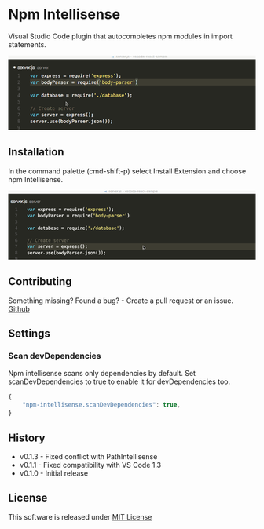 # Npm Intellisense
Visual Studio Code plugin that autocompletes npm modules in import statements.

![auto complete](/images/auto_complete.gif)

## Installation
In the command palette (cmd-shift-p) select Install Extension and choose npm Intellisense.

![install](/images/npm_install.gif)

## Contributing
Something missing? Found a bug? - Create a pull request or an issue.
[Github](https://github.com/ChristianKohler/NpmIntellisense)

## Settings
### Scan devDependencies
Npm intellisense scans only dependencies by default. Set scanDevDependencies to true to enable it for devDependencies too.

```javascript
{
	"npm-intellisense.scanDevDependencies": true,
}
```

## History
* v0.1.3 - Fixed conflict with PathIntellisense
* v0.1.1 - Fixed compatibility with VS Code 1.3
* v0.1.0 - Initial release 

## License
This software is released under [MIT License](http://www.opensource.org/licenses/mit-license.php)
